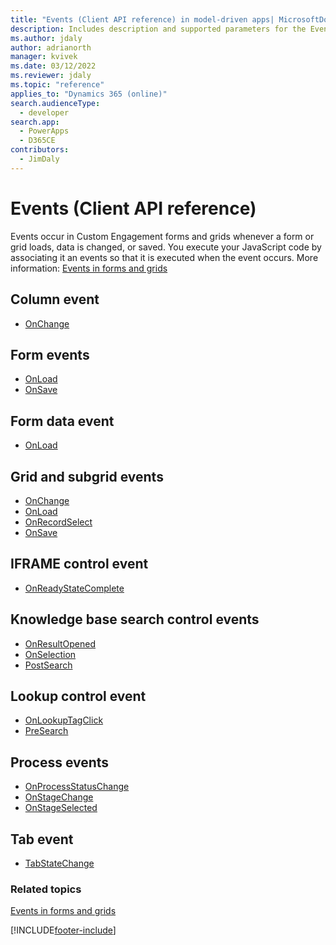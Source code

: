 ```yaml
---
title: "Events (Client API reference) in model-driven apps| MicrosoftDocs"
description: Includes description and supported parameters for the Events method.
ms.author: jdaly
author: adrianorth
manager: kvivek
ms.date: 03/12/2022
ms.reviewer: jdaly
ms.topic: "reference"
applies_to: "Dynamics 365 (online)"
search.audienceType: 
  - developer
search.app: 
  - PowerApps
  - D365CE
contributors:
  - JimDaly
---
```

# Events (Client API reference)



Events occur in Custom Engagement forms and grids whenever a form or grid loads, data is changed, or saved. You execute your JavaScript code by associating it an events so that it is executed when the event occurs. More information: [Events in forms and grids](../events-forms-grids.md)

## Column event

- [OnChange](events/attribute-onchange.md)

## Form events

- [OnLoad](events/form-onload.md)
- [OnSave](events/form-onsave.md)

## Form data event

- [OnLoad](events/form-data-onload.md)

## Grid and subgrid events

- [OnChange](events/grid-onchange.md)
- [OnLoad](events/subgrid-onload.md)
- [OnRecordSelect](events/grid-onrecordselect.md)
- [OnSave](events/grid-onsave.md)

## IFRAME control event

- [OnReadyStateComplete](events/onreadystatecomplete.md)

## Knowledge base search control events

- [OnResultOpened](events/onresultopened.md)
- [OnSelection](events/onselection.md)
- [PostSearch](events/postsearch.md)


## Lookup control event

- [OnLookupTagClick](events/onlookuptagclick.md)
- [PreSearch](events/presearch.md)


## Process events

- [OnProcessStatusChange](events/onprocessstatuschange.md)
- [OnStageChange](events/onstagechange.md)
- [OnStageSelected](events/onstageselected.md)

## Tab event

- [TabStateChange](events/tabstatechange.md)

### Related topics

[Events in forms and grids](../events-forms-grids.md)



[!INCLUDE[footer-include](../../../../includes/footer-banner.md)]